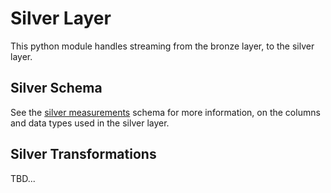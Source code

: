 # Silver Layer

This python module handles streaming from the bronze layer, to the silver layer.

## Silver Schema

See the [silver measurements](domain/constants/col_names_silver_measurements.py) schema for more information, on the columns and data types used in the silver layer.

## Silver Transformations

TBD...
